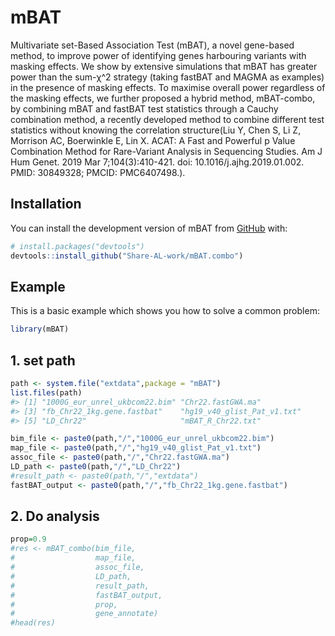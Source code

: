 
<!-- README.md is generated from README.Rmd. Please edit that file -->

# mBAT

<!-- badges: start -->
<!-- badges: end -->

Multivariate set-Based Association Test (mBAT), a novel gene-based
method, to improve power of identifying genes harbouring variants with
masking effects. We show by extensive simulations that mBAT has greater
power than the sum-χ^2 strategy (taking fastBAT and MAGMA as examples)
in the presence of masking effects. To maximise overall power regardless
of the masking effects, we further proposed a hybrid method, mBAT-combo,
by combining mBAT and fastBAT test statistics through a Cauchy
combination method, a recently developed method to combine different
test statistics without knowing the correlation structure(Liu Y, Chen S,
Li Z, Morrison AC, Boerwinkle E, Lin X. ACAT: A Fast and Powerful p
Value Combination Method for Rare-Variant Analysis in Sequencing
Studies. Am J Hum Genet. 2019 Mar 7;104(3):410-421. doi:
10.1016/j.ajhg.2019.01.002. PMID: 30849328; PMCID: PMC6407498.).

## Installation

You can install the development version of mBAT from
[GitHub](https://github.com/) with:

``` r
# install.packages("devtools")
devtools::install_github("Share-AL-work/mBAT.combo")
```

## Example

This is a basic example which shows you how to solve a common problem:

``` r
library(mBAT)
```

## 1. set path

``` r
path <- system.file("extdata",package = "mBAT")
list.files(path)
#> [1] "1000G_eur_unrel_ukbcom22.bim" "Chr22.fastGWA.ma"            
#> [3] "fb_Chr22_1kg.gene.fastbat"    "hg19_v40_glist_Pat_v1.txt"   
#> [5] "LD_Chr22"                     "mBAT_R_Chr22.txt"

bim_file <- paste0(path,"/","1000G_eur_unrel_ukbcom22.bim")
map_file <- paste0(path,"/","hg19_v40_glist_Pat_v1.txt")
assoc_file <- paste0(path,"/","Chr22.fastGWA.ma")
LD_path <- paste0(path,"/","LD_Chr22")
#result_path <- paste0(path,"/","extdata")
fastBAT_output <- paste0(path,"/","fb_Chr22_1kg.gene.fastbat")
```

## 2. Do analysis

``` r
prop=0.9
#res <- mBAT_combo(bim_file,
#                  map_file,
#                  assoc_file,
#                  LD_path,
#                  result_path,
#                  fastBAT_output,
#                  prop,
#                  gene_annotate)
#head(res)
```
